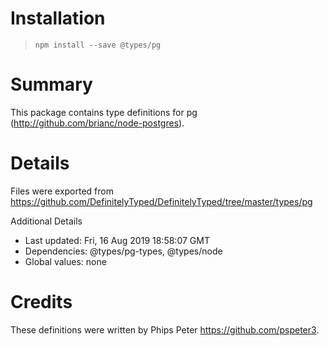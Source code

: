 # Installation
> `npm install --save @types/pg`

# Summary
This package contains type definitions for pg (http://github.com/brianc/node-postgres).

# Details
Files were exported from https://github.com/DefinitelyTyped/DefinitelyTyped/tree/master/types/pg

Additional Details
 * Last updated: Fri, 16 Aug 2019 18:58:07 GMT
 * Dependencies: @types/pg-types, @types/node
 * Global values: none

# Credits
These definitions were written by Phips Peter <https://github.com/pspeter3>.
